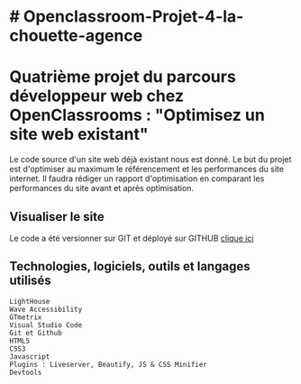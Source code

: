 # # Openclassroom-Projet-4-la-chouette-agence

# Quatrième projet du parcours développeur web chez OpenClassrooms : "Optimisez un site web existant"

Le code source d'un site web déjà existant nous est donné. Le but du projet est d'optimiser au maximum le référencement et les performances du site internet. Il faudra rédiger un rapport d'optimisation en comparant les performances du site avant et après optimisation.

## Visualiser le site
Le code a été versionner sur GIT et déployé sur GITHUB [clique ici](https://mehdiboutab.github.io/MehdiBoutab_4_18102021/)
## Technologies, logiciels, outils et langages utilisés

    LightHouse
    Wave Accessibility
    GTmetrix
    Visual Studio Code
    Git et Github
    HTML5
    CSS3
    Javascript
    Plugins : Liveserver, Beautify, JS & CSS Minifier
    Devtools
